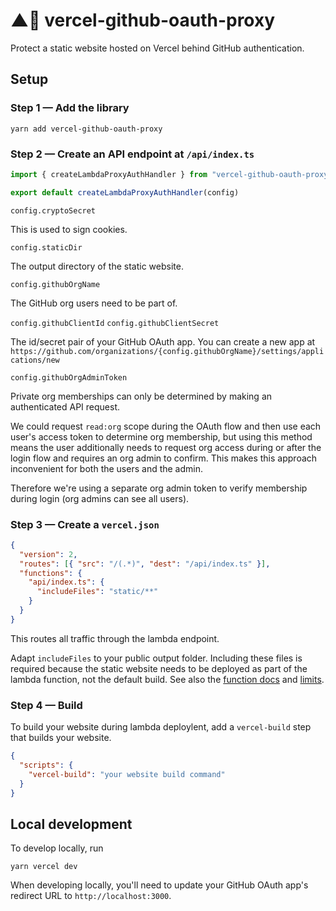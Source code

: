 # ▲🔐 vercel-github-oauth-proxy

Protect a static website hosted on Vercel behind GitHub authentication.

## Setup

### Step 1 — Add the library

```
yarn add vercel-github-oauth-proxy
```

### Step 2 — Create an API endpoint at `/api/index.ts`

```ts
import { createLambdaProxyAuthHandler } from "vercel-github-oauth-proxy"

export default createLambdaProxyAuthHandler(config)
```

`config.cryptoSecret`

This is used to sign cookies.

`config.staticDir`

The output directory of the static website.

`config.githubOrgName`

The GitHub org users need to be part of.

`config.githubClientId`
`config.githubClientSecret`

The id/secret pair of your GitHub OAuth app.
You can create a new app at `https://github.com/organizations/{config.githubOrgName}/settings/applications/new`

`config.githubOrgAdminToken`

Private org memberships can only be determined by making an authenticated API request.

We could request `read:org` scope during the OAuth flow and then use each user's access token to determine org membership, but using this method means the user additionally needs to request org access during or after the login flow and requires an org admin to confirm. This makes this approach inconvenient for both the users and the admin.

Therefore we're using a separate org admin token to verify membership during login (org admins can see all users).

### Step 3 — Create a `vercel.json`

```json
{
  "version": 2,
  "routes": [{ "src": "/(.*)", "dest": "/api/index.ts" }],
  "functions": {
    "api/index.ts": {
      "includeFiles": "static/**"
    }
  }
}
```

This routes all traffic through the lambda endpoint.

Adapt `includeFiles` to your public output folder. Including these files is required because the static website needs to be deployed as part of the lambda function, not the default build. See also the [function docs](https://vercel.com/docs/configuration?query=includeFiles#project/functions) and [limits](https://vercel.com/docs/platform/limits?query=includeFiles#serverless-function-size).

### Step 4 — Build

To build your website during lambda deploylent, add a `vercel-build` step that builds your website.

```json
{
  "scripts": {
    "vercel-build": "your website build command"
  }
}
```

## Local development

To develop locally, run

```
yarn vercel dev
```

When developing locally, you'll need to update your GitHub OAuth app's redirect URL to `http://localhost:3000`.
